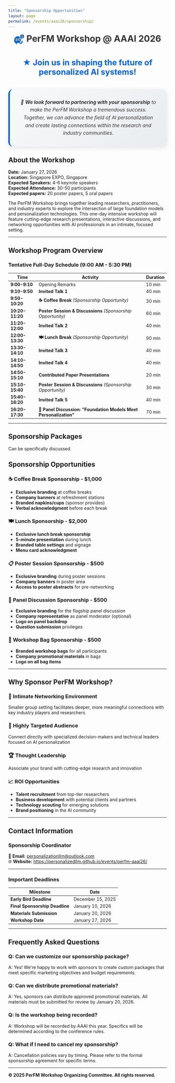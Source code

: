 ```yaml
---
title: "Sponsorship Opportunities"
layout: page
permalink: /events/aaai26/sponsorship/
---
```


<link rel="stylesheet" href="/style.css">
<style>
h1 { text-align: center; }



</style>
<link rel="stylesheet" href="/assets/aaai2026.css">


<h1 style="color: #333; text-align: center; margin-top: 0.5em; margin-bottom: 1.5em;"><img src="/icon.png" alt="icon" style="width: 32px; height: 32px; vertical-align: middle; margin-right: 8px; display: inline-block;">PerFM Workshop @ AAAI 2026</h1>
<!-- <span style="color: #666; font-size: 0.7em; font-weight: 400; margin-top: 0.3em; display: block;"></span></h1> -->

<div style="text-align: center; margin: 40px 0;"><h2 style="color: #0366d6; font-size: 1.8em; font-weight: 700; margin: 0; text-shadow: 0 2px 4px rgba(0,0,0,0.1);">★ Join us in shaping the future of personalized AI systems!</h2></div>

<div style="background: linear-gradient(135deg, #f8f9fa 0%, #e9ecef 100%); padding: 30px; border-radius: 15px; border-left: 5px solid #0366d6; margin: 30px 0; box-shadow: 0 4px 15px rgba(0,0,0,0.1);"><p style="font-size: 1.1em; line-height: 1.6; color: #333; margin: 0; text-align: center; font-style: italic;">🎯 <strong>We look forward to partnering with your sponsorship</strong> to make the PerFM Workshop a tremendous success. Together, we can advance the field of AI personalization and create lasting connections within the research and industry communities.</p></div>




## About the Workshop

**Date:** January 27, 2026  
**Location:** Singapore EXPO, Singapore  
**Expected Speakers:** 4-6 keynote speakers  
**Expected Attendance:** 30-50 participants  
**Expected papers:** 20 poster papers, 5 oral papers

The PerFM Workshop brings together leading researchers, practitioners, and industry experts to explore the intersection of large foundation models and personalization technologies. This one-day intensive workshop will feature cutting-edge research presentations, interactive discussions, and networking opportunities with AI professionals in an intimate, focused setting.

---

## Workshop Program Overview

### Tentative Full-Day Schedule (9:00 AM - 5:30 PM)

| Time | Activity | Duration |
|------|----------|----------|
| **9:00-9:10** | Opening Remarks | 10 min |
| **9:10-9:50** | **Invited Talk 1** | 40 min |
| **9:50-10:20** | **☕ Coffee Break** *(Sponsorship Opportunity)* | 30 min |
| **10:20-11:20** | **Poster Session & Discussions** *(Sponsorship Opportunity)* | 60 min |
| **11:20-12:00** | **Invited Talk 2** | 40 min |
| **12:00-13:30** | **🍽️ Lunch Break** *(Sponsorship Opportunity)* | 90 min |
| **13:30-14:10** | **Invited Talk 3** | 40 min |
| **14:10-14:50** | **Invited Talk 4** | 40 min |
| **14:50-15:10** | **Contributed Paper Presentations** | 20 min |
| **15:10-15:40** | **Poster Session & Discussions** *(Sponsorship Opportunity)* | 30 min |
| **15:40-16:20** | **Invited Talk 5** | 40 min |
| **16:20-17:30** | **🎯 Panel Discussion: "Foundation Models Meet Personalization"** | 70 min |

---

## Sponsorship Packages

Can be specifically discussed.

<!-- ### 🥇 **PLATINUM SPONSOR** - $5,000

**Maximum Visibility & Premium Benefits**

#### **Recognition & Branding**
- **Prominent logo placement** on all workshop materials, signage, and digital displays
- **Company introduction** during opening remarks (2-3 minutes)
- **Branded slide** displayed between sessions
- **Premium booth space** for networking and demonstrations
- **Logo on workshop website** and proceedings (if published)

#### **Speaking Opportunities**
- **5-minute company presentation** during lunch break
- **Participation in panel discussion** (optional)
- **Priority access** to invited speakers for networking

#### **Registrations & Access**
- **3 complimentary workshop registrations**
- **VIP seating** for company representatives
- **Access to speaker dinner** (if organized)

#### **Exclusive Benefits**
- **Named coffee break** ("Coffee Break sponsored by [Company Name]")
- **Exclusive email** to participant list (pre-approved content)
- **Workshop materials** distribution rights
- **First access** to workshop video recordings

--- -->
<!-- 
### 🥈 **GOLD SPONSOR** - $3,000

**High Visibility & Premium Access**

#### **Recognition & Branding**
- **Logo placement** on workshop materials and signage
- **Company acknowledgment** during opening remarks
- **Standard booth space** for networking
- **Logo on workshop website**

#### **Speaking Opportunities**
- **3-minute company introduction** during lunch
- **Networking access** to invited speakers

#### **Registrations & Access**
- **2 complimentary workshop registrations**
- **Priority seating** for company representatives

#### **Additional Benefits**
- **Named poster session** ("Poster Session sponsored by [Company Name]")
- **Workshop participant list** (with consent)
- **Digital materials** access

---

### 🥉 **SILVER SPONSOR** - $2,000

**Professional Visibility & Networking**

#### **Recognition & Branding**
- **Logo on workshop signage** and website
- **Company mention** during opening remarks
- **Table-top display** space during breaks


#### **Benefits**
- **Named session** acknowledgment
- **Networking opportunities** during breaks
- **Workshop materials** access

---

### 🏷️ **BRONZE SPONSOR** - $1,000

**Essential Visibility Package**

#### **Recognition & Branding**
- **Logo on workshop website** and final signage
- **Company listing** in workshop materials

#### **Registrations & Access**
- **1 complimentary workshop registration**

#### **Benefits**
- **Networking opportunities** during breaks
- **Workshop materials** access

--- -->

## Sponsorship Opportunities

### ☕ **Coffee Break Sponsorship** - $1,000
- **Exclusive branding** at coffee breaks
- **Company banners** at refreshment stations
- **Branded napkins/cups** (sponsor provides)
- **Verbal acknowledgment** before each break

### 🍽️ **Lunch Sponsorship** - $2,000
- **Exclusive lunch break sponsorship**
- **5-minute presentation** during lunch
- **Branded table settings** and signage
- **Menu card acknowledgment**

### 📋 **Poster Session Sponsorship** - $500
- **Exclusive branding** during poster sessions
- **Company banners** in poster area
- **Access to poster abstracts** for pre-networking

### 🎯 **Panel Discussion Sponsorship** - $500
- **Exclusive branding** for the flagship panel discussion
- **Company representative** as panel moderator (optional)
- **Logo on panel backdrop**
- **Question submission** privileges

### 🎁 **Workshop Bag Sponsorship** - $500
- **Branded workshop bags** for all participants
- **Company promotional materials** in bags
- **Logo on all bag items**

<!-- ## Target Audience Profile

### **Professional Demographics**
- **Senior Researchers** (40%): Principal investigators, lab directors
- **Industry Practitioners** (30%): ML engineers, product managers, CTOs
- **PhD Students & Postdocs** (20%): Emerging talent in AI/ML
- **Government & Policy** (10%): Regulatory bodies, funding agencies

### **Geographic Representation**
- **North America** (35%)
- **Europe** (25%)
- **Asia-Pacific** (30%)
- **Other Regions** (10%)

### **Industry Sectors Represented**
- Technology & Software
- Financial Services
- Healthcare & Pharmaceuticals
- E-commerce & Retail
- Automotive & Manufacturing
- Government & Defense -->

---

## Why Sponsor PerFM Workshop?

### 🤝 **Intimate Networking Environment**
Smaller group setting facilitates deeper, more meaningful connections with key industry players and researchers

### 🎯 **Highly Targeted Audience**
Connect directly with specialized decision-makers and technical leaders focused on AI personalization

### 🏆 **Thought Leadership**
Associate your brand with cutting-edge research and innovation

### 📈 **ROI Opportunities**
- **Talent recruitment** from top-tier researchers
- **Business development** with potential clients and partners
- **Technology scouting** for emerging solutions
- **Brand positioning** in the AI community

---

## Contact Information

### **Sponsorship Coordinator**
📧 **Email:** personalizationllm@outlook.com  
🌐 **Website:** https://personalizedllm.github.io/events/perfm-aaai26/

---
<!-- 
## Application Process -->

<!-- ### **How to Become a Sponsor**

1. **Email Expression of Interest** to personalizationllm@outlook.com
2. **Schedule Consultation Call** with organizing committee
3. **Receive Formal Sponsorship Agreement**
4. **Submit Signed Agreement** with payment information
5. **Receive Confirmation** and benefit activation timeline -->

### **Important Deadlines**

| Milestone | Date |
|-----------|------|
| **Early Bird Deadline** | December 15, 2025 |
| **Final Sponsorship Deadline** | January 10, 2026 |
| **Materials Submission** | January 20, 2026 |
| **Workshop Date** | January 27, 2026 |

<!-- ### **Payment Terms**
- **Payment Due:** Within 30 days of signed agreement
- **Accepted Methods:** Bank transfer, corporate check, credit card
- **Currency:** USD or SGD
- **Invoice:** Provided upon agreement signing -->

---

## Frequently Asked Questions

### **Q: Can we customize our sponsorship package?**
A: Yes! We're happy to work with sponsors to create custom packages that meet specific marketing objectives and budget requirements.

<!-- ### **Q: Are there opportunities for product demonstrations?**
A: Platinum and Gold sponsors receive booth space suitable for product demonstrations and technical showcases. -->

### **Q: Can we distribute promotional materials?**
A: Yes, sponsors can distribute approved promotional materials. All materials must be submitted for review by January 20, 2026.

### **Q: Is the workshop being recorded?**
A: Workshop will be recorded by AAAI this year. Specifics will be determined according to the conference rules.


### **Q: What if I need to cancel my sponsorship?**
A: Cancellation policies vary by timing. Please refer to the formal sponsorship agreement for specific terms.



---

**© 2025 PerFM Workshop Organizing Committee. All rights reserved.** 